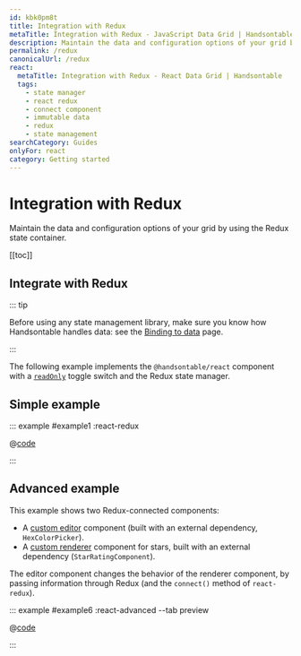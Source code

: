 ```yaml
---
id: kbk0pm8t
title: Integration with Redux
metaTitle: Integration with Redux - JavaScript Data Grid | Handsontable
description: Maintain the data and configuration options of your grid by using the Redux state container.
permalink: /redux
canonicalUrl: /redux
react:
  metaTitle: Integration with Redux - React Data Grid | Handsontable
  tags:
    - state manager
    - react redux
    - connect component
    - immutable data
    - redux
    - state management
searchCategory: Guides
onlyFor: react
category: Getting started
---
```


# Integration with Redux

Maintain the data and configuration options of your grid by using the Redux state container.

[[toc]]

## Integrate with Redux

::: tip

Before using any state management library, make sure you know how Handsontable handles data: see the [Binding to data](@/guides/getting-started/binding-to-data/binding-to-data.md#understand-binding-as-a-reference) page.

:::

The following example implements the `@handsontable/react` component with a [`readOnly`](@/api/options.md#readonly) toggle switch and the Redux state manager.

## Simple example

::: example #example1 :react-redux

@[code](@/content/guides/getting-started/react-redux/react/example1.jsx)

:::

## Advanced example

This example shows two Redux-connected components:
- A [custom editor](@/guides/cell-functions/cell-editor.md#component-based-editors) component (built with an external dependency, `HexColorPicker`).
- A [custom renderer](@/guides/cell-functions/cell-renderer.md#declare-a-custom-renderer-as-a-component) component for stars, built with an external dependency (`StarRatingComponent`).

The editor component changes the behavior of the renderer component, by passing information through Redux (and the `connect()` method of `react-redux`).

::: example #example6 :react-advanced --tab preview

@[code](@/content/guides/getting-started/react-redux/react/example6.jsx)

:::
